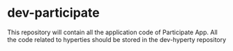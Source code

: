 # dev-participate
This repository will contain all the application code of Participate App. All the code related to hyperties should be stored in the dev-hyperty repository
